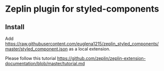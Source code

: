 # Zeplin plugin for styled-components

## Install

Add https://raw.githubusercontent.com/euglena1215/zeplin_styled_components/master/styled_component.json as a local extension.

Please follow this tutorial https://github.com/zeplin/zeplin-extension-documentation/blob/master/tutorial.md
